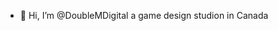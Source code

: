 - 👋 Hi, I’m @DoubleMDigital a game design studion in Canada

<!---
DoubleMDigital/DoubleMDigital is a ✨ special ✨ repository because its `README.md` (this file) appears on your GitHub profile.
You can click the Preview link to take a look at your changes.
--->
